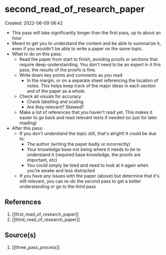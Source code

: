 # second_read_of_research_paper
Created: 2022-06-09 08:42

- This pass will take significantly longer than the first pass, up to about an hour
- Meant to get you to understand the content and be able to summarize it, even if you wouldn't be able to write a paper on the same topic.
- What to do on this pass:
	- Read the paper from start to finish, avoiding proofs or sections that require deep-understanding. You don't need to be an expert in it this pass, the results of the proofs is fine.
	- Write down key points and comments as you read
		- In the margin, or on a separate sheet referencing the location of notes. This helps keep track of the major ideas in each section and of the paper as a whole.
	- Check all visuals for accuracy
		- Check labelling and scaling
		- Are they relevant? Skewed?
	- Make a list of references that you haven't read yet. This makes it easier to go back and read relevant texts if needed (or just for later reading)
- After this pass:
	- If you don't understand the topic still, that's alright! It could be due to: 
		- The author (writing the paper badly or incorrectly)
		- Your knowledge base not being where it needs to be to understand it (required base knowledge, the proofs are important, etc)
		- You could simply be tired and need to look at it again when you're awake and less distracted
	- If you have any issues with the paper (above) but determine that it's still relevant, you can re-do the second pass to get a better understanding or go to the third pass

## References
1. [[first_read_of_research_paper]]
3. [[third_read_of_research_paper]]

## Source(s)
1. [[three_pass_process]]